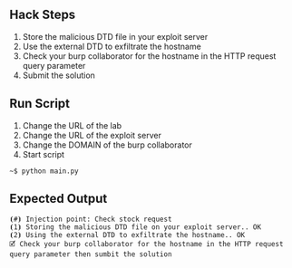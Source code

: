 ## Hack Steps

1. Store the malicious DTD file in your exploit server
2. Use the external DTD to exfiltrate the hostname
3. Check your burp collaborator for the hostname in the HTTP request query parameter
4. Submit the solution

## Run Script

1. Change the URL of the lab
2. Change the URL of the exploit server
3. Change the DOMAIN of the burp collaborator
4. Start script

```
~$ python main.py
```

## Expected Output

```
⦗#⦘ Injection point: Check stock request
⦗1⦘ Storing the malicious DTD file on your exploit server.. OK
⦗2⦘ Using the external DTD to exfiltrate the hostname.. OK
🗹 Check your burp collaborator for the hostname in the HTTP request query parameter then sumbit the solution
```
